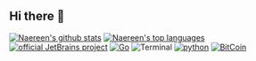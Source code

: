 ## Hi there 👋

<!--
**sudo-michel/sudo-michel** is a ✨ _special_ ✨ repository because its `README.md` (this file) appears on your GitHub profile.

Here are some ideas to get you started:

- 🔭 I’m currently working on ...
- 🌱 I’m currently learning ...
- 👯 I’m looking to collaborate on ...
- 🤔 I’m looking for help with ...
- 💬 Ask me about ...
- 📫 How to reach me: ...
- 😄 Pronouns: ...
- ⚡ Fun fact: ...
-->

[![Naereen's github stats](https://github-readme-stats.vercel.app/api?username=sudo-michel&theme=blue-green)](https://github.com/sudo-michel)
[![Naereen's top languages](https://github-readme-stats.vercel.app/api/top-langs/?username=sudo-michel&theme=blue-green)](https://github.com/anuraghazra/github-readme-stats)
[![official JetBrains project](http://jb.gg/badges/official.svg)](https://confluence.jetbrains.com/display/ALL/JetBrains+on+GitHub)
[![Go](https://img.shields.io/badge/--00ADD8?logo=go&logoColor=ffffff)](https://golang.org/)
![Terminal](https://badgen.net/badge/icon/terminal?icon=terminal&label)
[![python](https://img.shields.io/badge/Made%20with-Python-1f425f.svg)](https://www.python.org/)
[![BitCoin](https://badgen.net/badge/icon/bitcoin?icon=bitcoin&label)](https://bitcoin.org)
